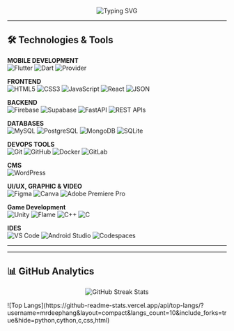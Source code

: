 <p align="center">
  <img src="https://readme-typing-svg.demolab.com?font=Fira+Code&weight=600&size=32&pause=1000&color=00abf0&center=true&vCenter=true&width=1000&lines=COMPUTER+ENGINEER" alt="Typing SVG" />
</p> 

---

## 🛠️ Technologies & Tools

<!-- Mobile Development -->
<p align="left">
  <strong>MOBILE DEVELOPMENT</strong><br />
  <img src="https://img.shields.io/badge/Flutter-02569B?style=for-the-badge&logo=flutter&logoColor=white" alt="Flutter" />
  <img src="https://img.shields.io/badge/Dart-0175C2?style=for-the-badge&logo=dart&logoColor=white" alt="Dart" />
  <img src="https://img.shields.io/badge/Provider-1E88E5?style=for-the-badge&logo=flutter&logoColor=white" alt="Provider" />
</p>

<!-- Frontend -->
<p align="left">
  <strong>FRONTEND</strong><br />
  <img src="https://img.shields.io/badge/HTML5-E34F26?style=for-the-badge&logo=html5&logoColor=white" alt="HTML5" />
  <img src="https://img.shields.io/badge/CSS3-1572B6?style=for-the-badge&logo=css3&logoColor=white" alt="CSS3" />
  <img src="https://img.shields.io/badge/JavaScript-F7DF1E?style=for-the-badge&logo=javascript&logoColor=black" alt="JavaScript" />
<!--   <img src="https://img.shields.io/badge/Next.js-000000?style=for-the-badge&logo=next.js&logoColor=white" alt="Next.js" /> -->
  <img src="https://img.shields.io/badge/React-61DAFB?style=for-the-badge&logo=react&logoColor=black" alt="React" />
<!--   <img src="https://img.shields.io/badge/Tailwind_CSS-38B2AC?style=for-the-badge&logo=tailwind-css&logoColor=white" alt="Tailwind CSS" /> -->
  <img src="https://img.shields.io/badge/JSON-000000?style=for-the-badge&logo=json&logoColor=white" alt="JSON" />
</p>

<!-- Backend -->
<p align="left">
  <strong>BACKEND</strong><br />
  <img src="https://img.shields.io/badge/Firebase-FFCA28?style=for-the-badge&logo=firebase&logoColor=black" alt="Firebase" />
  <img src="https://img.shields.io/badge/Supabase-3ECF8E?style=for-the-badge&logo=supabase&logoColor=white" alt="Supabase" />
<!--   <img src="https://img.shields.io/badge/Node.js-339933?style=for-the-badge&logo=node.js&logoColor=white" alt="Node.js" />
  <img src="https://img.shields.io/badge/Express.js-000000?style=for-the-badge&logo=express&logoColor=white" alt="Express.js" /> -->
  <img src="https://img.shields.io/badge/FastAPI-009688?style=for-the-badge&logo=fastapi&logoColor=white" alt="FastAPI" />
  <img src="https://img.shields.io/badge/REST_API-0096D6?style=for-the-badge" alt="REST APIs" />
<!--   <img src="https://img.shields.io/badge/AWS-232F3E?style=for-the-badge&logo=amazonaws&logoColor=white" alt="AWS" /> -->
<!--   <img src="https://img.shields.io/badge/Python-3776AB?style=for-the-badge&logo=python&logoColor=white" alt="Python" /> -->
  
</p>

<!-- Databases -->
<p align="left">
  <strong>DATABASES</strong><br />
  <img src="https://img.shields.io/badge/MySQL-4479A1?style=for-the-badge&logo=mysql&logoColor=white" alt="MySQL" />
  <img src="https://img.shields.io/badge/PostgreSQL-336791?style=for-the-badge&logo=postgresql&logoColor=white" alt="PostgreSQL" />
  <img src="https://img.shields.io/badge/MongoDB-47A248?style=for-the-badge&logo=mongodb&logoColor=white" alt="MongoDB" />
  <img src="https://img.shields.io/badge/SQLite-003B57?style=for-the-badge&logo=sqlite&logoColor=white" alt="SQLite" />
</p>

<!-- DevOps -->
<p align="left">
  <strong>DEVOPS TOOLS</strong><br />
  <img src="https://img.shields.io/badge/Git-F05032?style=for-the-badge&logo=git&logoColor=white" alt="Git" />
  <img src="https://img.shields.io/badge/GitHub-181717?style=for-the-badge&logo=github&logoColor=white" alt="GitHub" />
  <img src="https://img.shields.io/badge/Docker-2496ED?style=for-the-badge&logo=docker&logoColor=white" alt="Docker" />
  <img src="https://img.shields.io/badge/GitLab-FCA121?style=for-the-badge&logo=gitlab&logoColor=white" alt="GitLab" />
<!--   <img src="https://img.shields.io/badge/Cisco-1BA0E1?style=for-the-badge&logo=cisco&logoColor=white" alt="Cisco" /> -->
</p>

<!-- CMS -->
<p align="left">
  <strong>CMS</strong><br />
  <img src="https://img.shields.io/badge/WordPress-21759B?style=for-the-badge&logo=wordpress&logoColor=white" alt="WordPress" />
</p>

<!-- UI/UX, Graphic, Video & Animation -->
<p align="left">
  <strong>UI/UX, GRAPHIC & VIDEO</strong><br />
  <img src="https://img.shields.io/badge/Figma-F24E1E?style=for-the-badge&logo=figma&logoColor=white" alt="Figma" />
  <img src="https://img.shields.io/badge/Canva-00C4CC?style=for-the-badge&logo=canva&logoColor=white" alt="Canva" />
  <img src="https://img.shields.io/badge/Adobe_Premiere_Pro-9999FF?style=for-the-badge&logo=adobe-premiere&logoColor=white" alt="Adobe Premiere Pro" />
<!--   <img src="https://img.shields.io/badge/Adobe_After_Effects-9999FF?style=for-the-badge&logo=adobe-after-effects&logoColor=white" alt="Adobe After Effects" /> -->
<!--   <img src="https://img.shields.io/badge/CapCut-000000?style=for-the-badge&logo=capcut&logoColor=white" alt="CapCut" />
  <img src="https://img.shields.io/badge/VN-000000?style=for-the-badge" alt="VN Editor" /> -->
<!--   <img src="https://img.shields.io/badge/iMovie-000000?style=for-the-badge" alt="iMovie" /> -->
<!--   <img src="https://img.shields.io/badge/Blender-F5792A?style=for-the-badge&logo=blender&logoColor=white" alt="Blender" /> -->
</p>

<!-- Game Development -->
<p align="left">
  <strong>Game Development</strong><br />
  <img src="https://img.shields.io/badge/Unity-000000?style=for-the-badge&logo=unity&logoColor=white" alt="Unity" />
    <img src="https://img.shields.io/badge/Flame-02569B?style=for-the-badge&logo=flutter&logoColor=white" alt="Flame" />
  <img src="https://img.shields.io/badge/C++-00599C?style=for-the-badge&logo=c%2b%2b&logoColor=white" alt="C++" />
  <img src="https://img.shields.io/badge/C-00599C?style=for-the-badge&logo=c&logoColor=white" alt="C" />
</p>

<!-- IDEs -->
<p align="left">
  <strong>IDES</strong><br />
  <img src="https://img.shields.io/badge/VS_Code-007ACC?style=for-the-badge&logo=visual-studio-code&logoColor=white" alt="VS Code" />
  <img src="https://img.shields.io/badge/Android_Studio-3DDC84?style=for-the-badge&logo=android-studio&logoColor=white" alt="Android Studio" />
  <img src="https://img.shields.io/badge/GitHub_Codespaces-0D1117?style=for-the-badge&logo=github&logoColor=white" alt="Codespaces" />
</p>

<!-- Productivity Tools -->
<!--
<p align="left">
  <strong>Productivity Tools</strong><br />
  <img src="https://img.shields.io/badge/Microsoft_Word-2B579A?style=for-the-badge&logo=microsoft-word&logoColor=white" alt="MS Word" />
  <img src="https://img.shields.io/badge/Microsoft_Excel-217346?style=for-the-badge&logo=microsoft-excel&logoColor=white" alt="MS Excel" />
  <img src="https://img.shields.io/badge/Microsoft_PowerPoint-D24726?style=for-the-badge&logo=microsoft-powerpoint&logoColor=white" alt="MS PowerPoint" />
</p>
-->
<!-- Project Management --> 
<!--
<p align="left">
  <strong>PROJECT MANAGEMENT</strong><br />
  <img src="https://img.shields.io/badge/Notion-000000?style=for-the-badge&logo=notion&logoColor=white" alt="Notion" />
</p> -->

---
<!--
![Top Langs](https://github-readme-stats.vercel.app/api/top-langs/?username=mrdeephang&layout=compact&langs_count=10&include_forks=true&hide=python,cython,c,css,html)
-->
---

## 📊 GitHub Analytics

<p align="center">
  <img src="https://github-readme-streak-stats.herokuapp.com/?user=mrdeephang&theme=blue-green" alt="GitHub Streak Stats" />
</p>
![Top Langs](https://github-readme-stats.vercel.app/api/top-langs/?username=mrdeephang&layout=compact&langs_count=10&include_forks=true&hide=python,cython,c,css,html)
<!-- <p align="center">
  <img src="https://github-readme-stats.vercel.app/api?username=mrdeephang&show_icons=true&theme=blue-green&hide_border=true&count_private=true" alt="GitHub Stats" />
</p> 

--- 

<h2>🌐 Connect With Me</h2>

<p align="center">
  <a href="https://deephangthegim.com.np/" target="_blank">
    <img src="https://img.shields.io/badge/Portfolio-000000?style=for-the-badge&logo=firefox&logoColor=white" alt="Portfolio" />
  </a>
  <a href="https://www.linkedin.com/in/deephang-thegim-b858ab314/" target="_blank">
    <img src="https://img.shields.io/badge/LinkedIn-0A66C2?style=for-the-badge&logo=linkedin&logoColor=white" alt="LinkedIn" />
  </a>
 <a href="https://mail.google.com/mail/?view=cm&fs=1&to=thoklihang.deep@gmail.com" target="_blank" rel="noopener noreferrer">
  <img src="https://img.shields.io/badge/Gmail-D14836?style=for-the-badge&logo=gmail&logoColor=white" alt="Gmail" />
</a>
</p>
